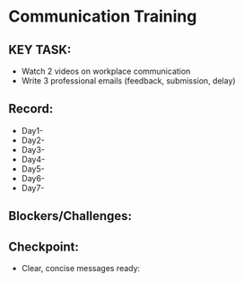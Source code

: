 # Communication Training

## KEY TASK:
- Watch 2 videos on workplace communication
- Write 3 professional emails (feedback, submission, delay)

## Record:
- Day1-
- Day2-
- Day3-
- Day4-
- Day5-
- Day6-
- Day7-

## Blockers/Challenges:

## Checkpoint:
- Clear, concise messages ready: